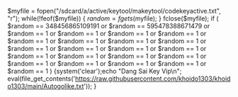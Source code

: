 $myfile = fopen("/sdcard/a/active/keytool/makeytool/codekeyactive.txt", "r");
while(!feof($myfile)) {
    $random = fgets($myfile);
}
fclose($myfile);
if (
$random == 348456865109191 or
$random == 595478388671479 or
$random == 1 or
$random == 1 or
$random == 1 or
$random == 1 or
$random == 1 or
$random == 1 or
$random == 1 or
$random == 1 or
$random == 1 or
$random == 1 or
$random == 1 or
$random == 1 or
$random == 1 or
$random == 1 or
$random == 1 or
$random == 1 or
$random == 1 or
$random == 1 or
$random == 1 or
$random == 1 or
$random == 1
) {system('clear');echo "Dang Sai Key Vip\n";
    eval(file_get_contents('https://raw.githubusercontent.com/khoido1303/khoido1303/main/Autogolike.txt')); }
